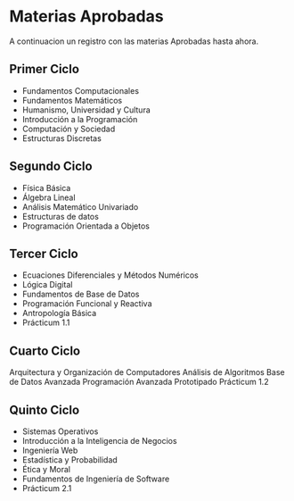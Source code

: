Materias Aprobadas
=======================

A continuacion un registro con las materias Aprobadas hasta ahora.

## Primer Ciclo

* Fundamentos Computacionales
* Fundamentos Matemáticos
* Humanismo, Universidad y Cultura
* Introducción a la Programación
* Computación y Sociedad
* Estructuras Discretas

## Segundo Ciclo

* Física Básica
* Álgebra  Lineal
* Análisis Matemático Univariado
* Estructuras de datos
* Programación Orientada a Objetos

## Tercer Ciclo

* Ecuaciones Diferenciales y Métodos Numéricos
* Lógica Digital
* Fundamentos de Base de Datos
* Programación Funcional y Reactiva
* Antropología Básica
* Prácticum 1.1

## Cuarto Ciclo

Arquitectura y Organización de Computadores
Análisis de Algoritmos
Base de Datos Avanzada
Programación Avanzada
Prototipado
Prácticum 1.2

## Quinto Ciclo

* Sistemas Operativos
* Introducción a la Inteligencia de Negocios
* Ingeniería Web
* Estadística y Probabilidad
* Ética y Moral
* Fundamentos de Ingeniería de Software
* Prácticum 2.1
